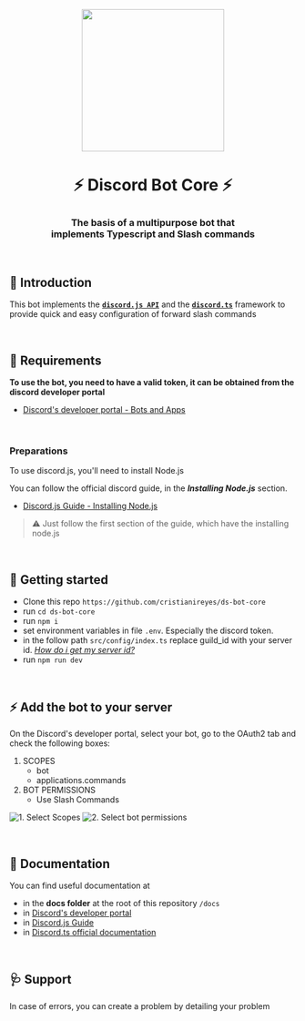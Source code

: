 <p align="center">
  <img src="https://user-images.githubusercontent.com/34529231/120911765-4fa05600-c660-11eb-9926-44686aaa15fb.png" width="250px">
  <h1 align="center">
    <p>⚡️ Discord Bot Core ⚡️</p>
  </h1>
  <h3 align="center">
    The basis of a multipurpose bot that<br/>
    implements Typescript and Slash commands
  </h3>
  <br/>
</p>


## 👀 Introduction
This bot implements the **[`discord.js API`](https://discordjs.guide/)** and the **[`discord.ts`](https://owencalvin.github.io/discord.ts/)** framework to provide quick and easy configuration of forward slash commands

<br/>

## 📌 Requirements
**To use the bot, you need to have a valid token, it can be obtained from the discord developer portal**
 - [Discord's developer portal - Bots and Apps](https://discord.com/developers/docs/intro#bots-and-apps)

<br/>

### Preparations
To use discord.js, you'll need to install Node.js

You can follow the official discord guide, in the ***Installing Node.js*** section.
 - [Discord.js Guide - Installing Node.js](https://discordjs.guide/preparations/#installing-node-js)

> ⚠️ Just follow the first section of the guide, which have the installing node.js

<br/>

## 🚀 Getting started

- Clone this repo `https://github.com/cristianireyes/ds-bot-core`
- run `cd ds-bot-core`
- run `npm i`
- set environment variables in file `.env`. Especially the discord token.
- in the follow path `src/config/index.ts` replace guild_id with your server id. *[How do i get my server id?](https://support.discord.com/hc/es/articles/206346498--D%C3%B3nde-puedo-encontrar-mi-ID-de-usuario-servidor-mensaje-)*
- run `npm run dev`

<br/>

## ⚡️ Add the bot to your server
On the Discord's developer portal, select your bot, go to the OAuth2 tab and check the following boxes:
  1. SCOPES
      - bot
      - applications.commands
  2. BOT PERMISSIONS
      - Use Slash Commands

![1. Select Scopes](https://owencalvin.github.io/discord.ts/authorize1.png)
![2. Select bot permissions](https://owencalvin.github.io/discord.ts/authorize2.png)

<br/>

## 📑 Documentation
You can find useful documentation at
- in the **docs folder** at the root of this repository `/docs`
- in [Discord's developer portal](https://discord.com/developers/docs/intro)
- in [Discord.js Guide](https://discordjs.guide/)
- in [Discord.ts official documentation](https://owencalvin.github.io/discord.ts/)

<br/>

## 🩺 Support
In case of errors, you can create a problem by detailing your problem
